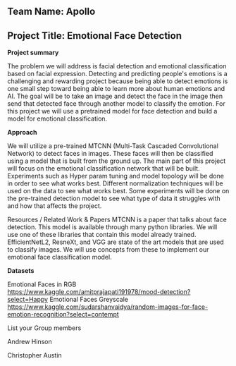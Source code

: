 ## Team Name: Apollo

## Project Title: Emotional Face Detection 

<strong>Project summary</strong>

The problem we will address is facial detection and emotional classification based on facial expression. Detecting and predicting people's emotions is a challenging and rewarding project because being able to detect emotions is one small step toward being able to learn more about human emotions and AI. The goal will be to take an image and detect the face in the image then send that detected face through another model to classify the emotion. For this project we will use a pretrained model for face detection and build a model for emotional classification. 

<strong>Approach</strong>

We will utilize a pre-trained MTCNN (Multi-Task Cascaded Convolutional Network) to detect faces in images. These faces will then be classified using a model that is built from the ground up. The main part of this project will focus on the emotional classification network that will be built. Experiments such as Hyper param tuning and model topology will be done in order to see what works best. Different normalization techniques will be used on the data to see what works best. Some experiments will be done on the pre-trained detection model to see what type of data it struggles with and how that affects the project.

Resources / Related Work & Papers
MTCNN is a paper that talks about face detection. This model is available through many python libraries. We will use one of these libraries that contain this model already trained. EfficientNetL2, ResneXt, and VGG are state of the art models that are used to classify images. We will use concepts from these to implement our emotional face classification model.

<strong>Datasets</strong>

Emotional Faces in RGB https://www.kaggle.com/amitprajapati191978/mood-detection?select=Happy
Emotional Faces Greyscale https://www.kaggle.com/sudarshanvaidya/random-images-for-face-emotion-recognition?select=contempt

List your Group members

Andrew Hinson

Christopher Austin